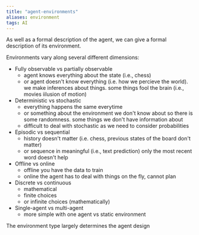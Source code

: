 ```yaml
---
title: "agent-environments"
aliases: environment
tags: AI
---
```


As well as a formal description of the agent, we can give a formal description of its environment. 

Environments vary along several different dimensions: 
- Fully observable vs partially observable 
	- agent knows everything about the state (i.e., chess)
	- or agent doesn't know everything (i.e. how we percieve the world). we make inferences about things. some things fool the brain (i.e., movies iilusion of motion)
- Deterministic vs stochastic 
	- everything happens the same everytime
	- or something about the environment we don't know about so there is some randomness. some things we don't have information about
	- difficult to deal with stochastic as we need to consider probabilities
- Episodic vs sequential 
	- history doesn't matter (i.e. chess, previous states of the board don't matter)
	- or sequence in meaningful (i.e., text prediction) only the most recent word doesn't help
- Offline vs online
	- offline you have the data to train
	- online the agent has to deal with things on the fly, cannot plan 
- Discrete vs continuous 
	- mathematical
	- finite choices
	- or infinite choices (mathematically)
- Single-agent vs multi-agent 
	- more simple with one agent vs static environment

The environment type largely determines the agent design

